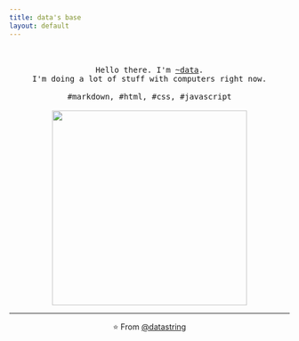 ```yaml
---
title: data's base
layout: default
---
```


<p align="center">
  <br>
  <br>
  <samp>Hello there. I'm <a href="https://purplewastaken.com">~data</a>.<br> I'm doing a lot of stuff with computers right now.<br><br>#markdown, #html, #css, #javascript</samp>
  <br>
  <br>
  <img src="https://media.giphy.com/media/3o7WIHsSrmSmbfdwIM/giphy.gif" width="350" />
</p>

------------
<p align="center">⭐️ From <a href="https://github.com/datastring">@datastring</a></p>
